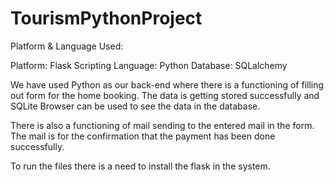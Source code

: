 # TourismPythonProject

Platform & Language Used:

Platform: Flask
Scripting Language: Python
Database: SQLalchemy 

We have used Python as our back-end where there is a functioning of filling out form for the home booking. The
data is getting stored successfully and SQLite Browser can be used to see the data in the database.

There is also a functioning of mail sending to the entered mail in the form. The mail is for the confirmation
that the payment has been done successfully.

To run the files there is a need to install the flask in the system.
